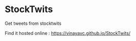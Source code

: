 # StockTwits
Get tweets from stocktwits

Find it hosted online : https://vinayavc.github.io/StockTwits/
